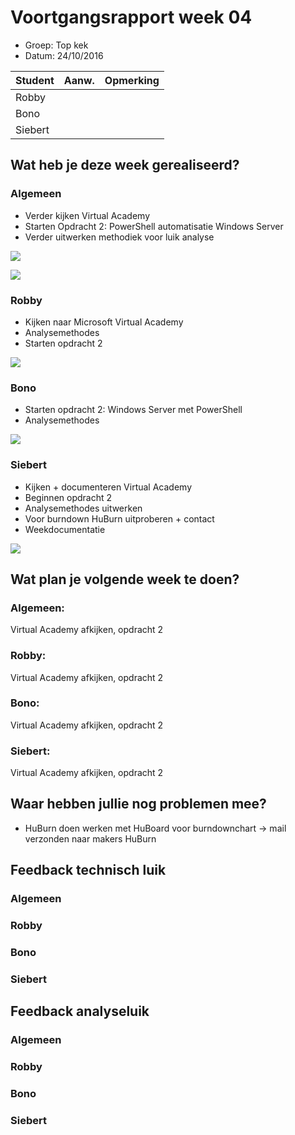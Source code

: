 # Voortgangsrapport week 04

* Groep: Top kek
* Datum: 24/10/2016

| Student  | Aanw. | Opmerking |
| :---     | :---  | :---      |
| Robby |       |           |
| Bono |       |           |
| Siebert |       |           |


## Wat heb je deze week gerealiseerd?

### Algemeen

* Verder kijken Virtual Academy
* Starten Opdracht 2: PowerShell automatisatie Windows Server
* Verder uitwerken methodiek voor luik analyse

![](https://i.gyazo.com/c05fe833fa81e6de66735756c466bd81.png)

![](https://i.gyazo.com/10ba78d5c3192cc1d5403ad5e14bf07c.png)

### Robby

* Kijken naar Microsoft Virtual Academy	
* Analysemethodes
* Starten opdracht 2

![](https://i.gyazo.com/e12348439c6956f9a3c35844d24c2977.png)


### Bono

* Starten opdracht 2: Windows Server met PowerShell
* Analysemethodes

![](https://i.gyazo.com/5b2f4d792d701e5f08f5ccbcbaa12de1.png)

### Siebert

* Kijken + documenteren Virtual Academy
* Beginnen opdracht 2
* Analysemethodes uitwerken
* Voor burndown HuBurn uitproberen + contact
* Weekdocumentatie

![](https://i.gyazo.com/14567d6aa632c1ac5c439c342b583ef9.png)


## Wat plan je volgende week te doen?

### Algemeen:
Virtual Academy afkijken, opdracht 2
### Robby: 
Virtual Academy afkijken, opdracht 2
### Bono: 
Virtual Academy afkijken, opdracht 2
### Siebert: 
Virtual Academy afkijken, opdracht 2


## Waar hebben jullie nog problemen mee?

* HuBurn doen werken met HuBoard voor burndownchart -> mail verzonden naar makers HuBurn

## Feedback technisch luik

### Algemeen

### Robby
### Bono
### Siebert

## Feedback analyseluik

### Algemeen

### Robby
### Bono
### Siebert


